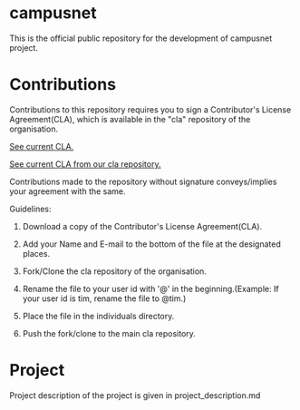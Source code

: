 # campusnet
This is the official public repository for the development of campusnet project.

# Contributions
Contributions to this repository requires you to sign a Contributor's License Agreement(CLA), which is available in the "cla" repository of the organisation.

[See current CLA.](https://gist.github.com/jilvin/0b6337cff8e0ec54357bb76b527d7ee6)

[See current CLA from our cla repository.](https://github.com/campusnet/cla/blob/master/campusnet-cla)

Contributions made to the repository without signature conveys/implies your agreement with the
same.

Guidelines:

1) Download a copy of the Contributor's License Agreement(CLA).

2) Add your Name and E-mail to the bottom of the file at the designated places.

3) Fork/Clone the cla repository of the organisation.

4) Rename the file to your user id with '@' in the beginning.(Example: If your user id is tim, rename the file to @tim.)

5) Place the file in the individuals directory.

6) Push the fork/clone to the main cla repository.

# Project
Project description of the project is given in project_description.md
